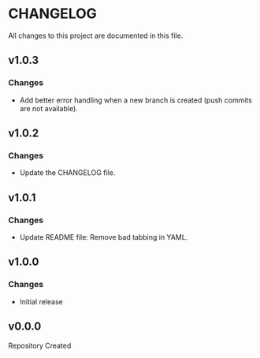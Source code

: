 # CHANGELOG

All changes to this project are documented in this file.

## v1.0.3

### Changes

- Add better error handling when a new branch is created (push commits are not available).

## v1.0.2

### Changes

- Update the CHANGELOG file.

## v1.0.1

### Changes

- Update README file: Remove bad tabbing in YAML.

## v1.0.0

### Changes

- Initial release

## v0.0.0

Repository Created
